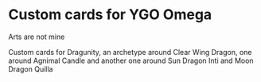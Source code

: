 # Custom cards for YGO Omega
Arts are not mine

Custom cards for Dragunity, an archetype around Clear Wing Dragon, one around Agnimal Candle and another one around Sun Dragon Inti and Moon Dragon Quilla

